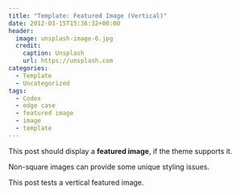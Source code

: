 ```yaml
---
title: "Template: Featured Image (Vertical)"
date: 2012-03-15T15:36:32+00:00
header:
  image: unsplash-image-6.jpg
  credit:
    caption: Unsplash
    url: https://unsplash.com
categories:
  - Template
  - Uncategorized
tags:
  - Codex
  - edge case
  - featured image
  - image
  - template
---
```

This post should display a **featured image**, if the theme supports it.

Non-square images can provide some unique styling issues.

This post tests a vertical featured image.